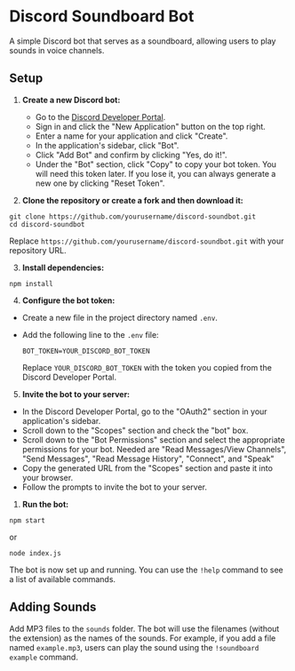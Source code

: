 # Discord Soundboard Bot

A simple Discord bot that serves as a soundboard, allowing users to play sounds in voice channels.

## Setup

1. **Create a new Discord bot:**
   - Go to the [Discord Developer Portal](https://discord.com/developers/applications).
   - Sign in and click the "New Application" button on the top right.
   - Enter a name for your application and click "Create".
   - In the application's sidebar, click "Bot".
   - Click "Add Bot" and confirm by clicking "Yes, do it!".
   - Under the "Bot" section, click "Copy" to copy your bot token. You will need this token later. If you lose it, you can always generate a new one by clicking "Reset Token".

2. **Clone the repository or create a fork and then download it:**
```
git clone https://github.com/yourusername/discord-soundbot.git
cd discord-soundbot
```

Replace `https://github.com/yourusername/discord-soundbot.git` with your repository URL.

3. **Install dependencies:**
```
npm install
```

4. **Configure the bot token:**
- Create a new file in the project directory named `.env`.
- Add the following line to the `.env` file:

  ```
  BOT_TOKEN=YOUR_DISCORD_BOT_TOKEN
  ```

  Replace `YOUR_DISCORD_BOT_TOKEN` with the token you copied from the Discord Developer Portal.

5. **Invite the bot to your server:**
- In the Discord Developer Portal, go to the "OAuth2" section in your application's sidebar.
- Scroll down to the "Scopes" section and check the "bot" box.
- Scroll down to the "Bot Permissions" section and select the appropriate permissions for your bot. Needed are "Read Messages/View Channels", "Send Messages", "Read Message History", "Connect", and "Speak"
- Copy the generated URL from the "Scopes" section and paste it into your browser.
- Follow the prompts to invite the bot to your server.

1. **Run the bot:**
```
npm start
```
or
```
node index.js
```

The bot is now set up and running. You can use the `!help` command to see a list of available commands.

## Adding Sounds

Add MP3 files to the `sounds` folder. The bot will use the filenames (without the extension) as the names of the sounds. For example, if you add a file named `example.mp3`, users can play the sound using the `!soundboard example` command.
